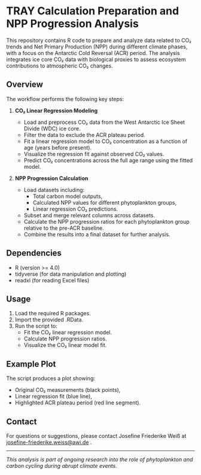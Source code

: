 # TRAY Calculation Preparation and NPP Progression Analysis

This repository contains R code to prepare and analyze data related to CO₂ trends and Net Primary Production (NPP) during different climate phases, with a focus on the Antarctic Cold Reversal (ACR) period. The analysis integrates ice core CO₂ data with biological proxies to assess ecosystem contributions to atmospheric CO₂ changes.

## Overview

The workflow performs the following key steps:

1. **CO₂ Linear Regression Modeling**
   - Load and preprocess CO₂ data from the West Antarctic Ice Sheet Divide (WDC) ice core.
   - Filter the data to exclude the ACR plateau period.
   - Fit a linear regression model to CO₂ concentration as a function of age (years before present).
   - Visualize the regression fit against observed CO₂ values.
   - Predict CO₂ concentrations across the full age range using the fitted model.

2. **NPP Progression Calculation**
   - Load datasets including:
     - Total carbon model outputs,
     - Calculated NPP values for different phytoplankton groups,
     - Linear regression CO₂ predictions.
   - Subset and merge relevant columns across datasets.
   - Calculate the NPP progression ratios for each phytoplankton group relative to the pre-ACR baseline.
   - Combine the results into a final dataset for further analysis.

## Dependencies

- R (version >= 4.0)
- tidyverse (for data manipulation and plotting)
- readxl (for reading Excel files)

## Usage

1. Load the required R packages.
2. Import the provided .RData.
3. Run the script to:
   - Fit the CO₂ linear regression model.
   - Calculate NPP progression ratios.
   - Visualize the CO₂ linear model fit.

## Example Plot

The script produces a plot showing:

- Original CO₂ measurements (black points),
- Linear regression fit (blue line),
- Highlighted ACR plateau period (red line segment).

## Contact

For questions or suggestions, please contact Josefine Friederike Weiß at josefine-friederike.weiss@awi.de .

---

*This analysis is part of ongoing research into the role of phytoplankton and carbon cycling during abrupt climate events.*

